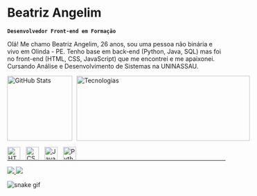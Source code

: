 # Beatriz Angelim

**`Desenvolvedor Front-end em Formação`**

Olá! Me chamo Beatriz Angelim, 26 anos, sou uma pessoa não binária e vivo em Olinda - PE. Tenho base em back-end (Python, Java, SQL) mas foi no front-end (HTML, CSS, JavaScript) que me encontrei e me apaixonei. Cursando Análise e Desenvolvimento de Sistemas na UNINASSAU.

<div style="display: flex; flex-direction: row; align-items: flex-start;">
  <img
    alt="GitHub Stats"
    height="150"
    style="margin-right: 10px;"
    src="https://github-readme-stats.vercel.app/api?username=BeaAngelim&show_icons=true&theme=tokyonight&include_all_commits=true&locale=pt-br"
  />
  <img
    alt="Tecnologias"
    height="150"
    style="width: 400px;"
    src="https://github-readme-stats.vercel.app/api/top-langs/?username=BeaAngelim&theme=tokyonight&layout=compact&custom_title=Tecnologias&langs_count=9"
  />
</div>

<img 
    align="left" 
    alt="HTML"
    title="HTML" 
    width="30px" 
    style="padding-right: 10px;" 
    src="https://cdn.jsdelivr.net/gh/devicons/devicon@latest/icons/html5/html5-original.svg" 
/>
<img 
    align="left" 
    alt="CSS" 
    title="CSS"
    width="30px" 
    style="padding-right: 10px;" 
    src="https://cdn.jsdelivr.net/gh/devicons/devicon@latest/icons/css3/css3-original.svg" 
/>
<img 
    align="left" 
    alt="JavaScript" 
    title="JavaScript"
    width="30px" 
    style="padding-right: 10px;" 
    src="https://cdn.jsdelivr.net/gh/devicons/devicon@latest/icons/javascript/javascript-original.svg" 
/>
<img 
    align="left" 
    alt="Python" 
    title="Python"
    width="30px" 
    style="padding-right: 10px;" 
    src="https://cdn.jsdelivr.net/gh/devicons/devicon@latest/icons/python/python-original.svg" 
/>

<br/>

---


<p align="left">
    <a href="https://www.linkedin.com/in/beatriz-angelim-2abb6a237/" target="_blank"><img src="https://img.shields.io/badge/-LinkedIn-%230077B5?style=for-the-badge&logo=linkedin&logoColor=white" target="_blank">
    </a>
    <a href = "mailto:bea.ximeness@gmail.com"><img src="https://img.shields.io/badge/Gmail-D14836?style=for-the-badge&logo=gmail&logoColor=white" target="_blank">
    </a>
</p>




![snake gif](https://github.com/BeaAngelim/BeaAngelim/blob/output/github-snake-dark.svg)
